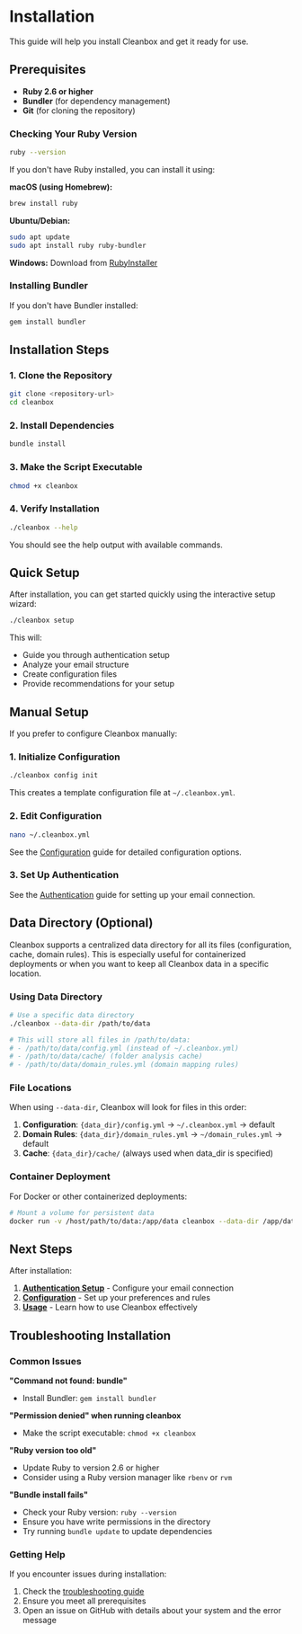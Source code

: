 # Installation

This guide will help you install Cleanbox and get it ready for use.

## Prerequisites

- **Ruby 2.6 or higher**
- **Bundler** (for dependency management)
- **Git** (for cloning the repository)

### Checking Your Ruby Version

```bash
ruby --version
```

If you don't have Ruby installed, you can install it using:

**macOS (using Homebrew):**
```bash
brew install ruby
```

**Ubuntu/Debian:**
```bash
sudo apt update
sudo apt install ruby ruby-bundler
```

**Windows:**
Download from [RubyInstaller](https://rubyinstaller.org/)

### Installing Bundler

If you don't have Bundler installed:

```bash
gem install bundler
```

## Installation Steps

### 1. Clone the Repository

```bash
git clone <repository-url>
cd cleanbox
```

### 2. Install Dependencies

```bash
bundle install
```

### 3. Make the Script Executable

```bash
chmod +x cleanbox
```

### 4. Verify Installation

```bash
./cleanbox --help
```

You should see the help output with available commands.

## Quick Setup

After installation, you can get started quickly using the interactive setup wizard:

```bash
./cleanbox setup
```

This will:
- Guide you through authentication setup
- Analyze your email structure
- Create configuration files
- Provide recommendations for your setup

## Manual Setup

If you prefer to configure Cleanbox manually:

### 1. Initialize Configuration

```bash
./cleanbox config init
```

This creates a template configuration file at `~/.cleanbox.yml`.

### 2. Edit Configuration

```bash
nano ~/.cleanbox.yml
```

See the [Configuration](configuration.md) guide for detailed configuration options.

### 3. Set Up Authentication

See the [Authentication](authentication.md) guide for setting up your email connection.

## Data Directory (Optional)

Cleanbox supports a centralized data directory for all its files (configuration, cache, domain rules). This is especially useful for containerized deployments or when you want to keep all Cleanbox data in a specific location.

### Using Data Directory

```bash
# Use a specific data directory
./cleanbox --data-dir /path/to/data

# This will store all files in /path/to/data:
# - /path/to/data/config.yml (instead of ~/.cleanbox.yml)
# - /path/to/data/cache/ (folder analysis cache)
# - /path/to/data/domain_rules.yml (domain mapping rules)
```

### File Locations

When using `--data-dir`, Cleanbox will look for files in this order:

1. **Configuration**: `{data_dir}/config.yml` → `~/.cleanbox.yml` → default
2. **Domain Rules**: `{data_dir}/domain_rules.yml` → `~/domain_rules.yml` → default
3. **Cache**: `{data_dir}/cache/` (always used when data_dir is specified)

### Container Deployment

For Docker or other containerized deployments:

```bash
# Mount a volume for persistent data
docker run -v /host/path/to/data:/app/data cleanbox --data-dir /app/data
```

## Next Steps

After installation:

1. **[Authentication Setup](authentication.md)** - Configure your email connection
2. **[Configuration](configuration.md)** - Set up your preferences and rules
3. **[Usage](usage.md)** - Learn how to use Cleanbox effectively

## Troubleshooting Installation

### Common Issues

**"Command not found: bundle"**
- Install Bundler: `gem install bundler`

**"Permission denied" when running cleanbox**
- Make the script executable: `chmod +x cleanbox`

**"Ruby version too old"**
- Update Ruby to version 2.6 or higher
- Consider using a Ruby version manager like `rbenv` or `rvm`

**"Bundle install fails"**
- Check your Ruby version: `ruby --version`
- Ensure you have write permissions in the directory
- Try running `bundle update` to update dependencies

### Getting Help

If you encounter issues during installation:

1. Check the [troubleshooting guide](troubleshooting.md)
2. Ensure you meet all prerequisites
3. Open an issue on GitHub with details about your system and the error message 